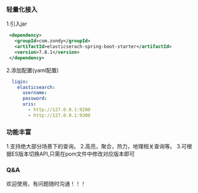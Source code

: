 ### 轻量化接入
  1.引入jar
  ```xml
   <dependency>
     <groupId>com.zondy</groupId>
     <artifactId>elasticserach-spring-boot-starter</artifactId>
     <version>7.8.1</version>
   </dependency>
  ```
  2.添加配置(yaml配置)
  ```yaml
    liqin:
      elasticsearch:
        username: 
        password: 
        uris:
          - http://127.0.0.1:9200
          - http://127.0.0.1:9300
  ```
  
### 功能丰富
  1.支持绝大部分场景下的查询。
  2.高亮，聚合，热力，地理相关查询等。
  3.可根据ES版本切换API,只需在pom文件中修改对应版本即可

### Q&A
  欢迎使用，有问题随时沟通！！！
